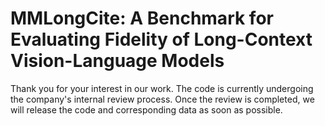 # MMLongCite: A Benchmark for Evaluating Fidelity of Long-Context Vision-Language Models
Thank you for your interest in our work. The code is currently undergoing the company's internal review process. Once the review is completed, we will release the code and corresponding data as soon as possible.
